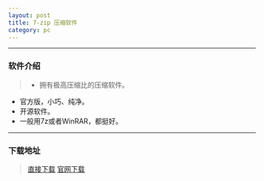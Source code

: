 ```yaml
---
layout: post
title: 7-zip 压缩软件
category: pc
---
```



---
### 软件介绍
> * 拥有极高压缩比的压缩软件。
* 官方版，小巧、纯净。
* 开源软件。
* 一般用7z或者WinRAR，都挺好。



---
### 下载地址

> [直接下载](https://raw.githubusercontent.com/dagaoya/download/master/PC/7z1900-x64.exe)
> [官网下载](https://sparanoid.com/lab/7z/)



